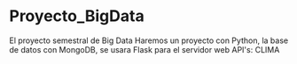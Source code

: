 # Proyecto_BigData
El proyecto semestral de Big Data
Haremos un proyecto con Python, la base de datos con MongoDB, se usara Flask para el servidor web
API's: CLIMA 
